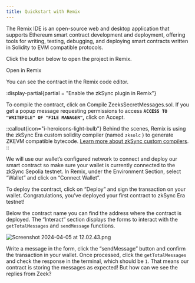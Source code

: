 ```yaml
---
title: Quickstart with Remix
---
```


The Remix IDE is an open-source web and desktop application that supports Ethereum smart contract development and deployment, offering tools for writing, testing, debugging, and deploying smart contracts written in Solidity to EVM compatible protocols.
    
Click the button below to open the project in Remix.

<UButton
    icon="i-heroicons-code-bracket"
    size="xl"
    color="primary"
    variant="solid"
    :trailing="false"
    to="https://ethereum.remix.org"
    target="_blank"
    >Open in Remix</UButton>

You can see the contract in the Remix code editor. 

:display-partial{partial = "Enable the zkSync plugin in Remix"}

To compile the contract, click on  Compile ZeeksSecretMessages.sol. If you get a popup message requesting permissions to access **`ACCESS TO "WRITEFILE" OF "FILE MANAGER"`,** click on Accept.

::callout{icon="i-heroicons-light-bulb"}
Behind the scenes, Remix is using the zkSync Era custom solidity compiler (named `zksolc` ) to generate ZKEVM compatible bytecode. [Learn more about zkSync custom compilers]().
::

We will use our wallet’s configured network to connect and deploy our smart contract so make sure your wallet is currently connected to the zkSync Sepolia testnet. In Remix, under the Environment Section, select “Wallet” and click on “Connect Wallet”.

To deploy the contract, click on “Deploy” and sign the transaction on your wallet. Congratulations, you’ve deployed your first contract to zkSync Era testnet!

Below the contract name you can find the address where the contract is deployed. The “Interact” section displays the forms to interact with the `getTotalMessages` and `sendMessage` functions. 

![Screenshot 2024-04-05 at 12.02.43.png](https://prod-files-secure.s3.us-west-2.amazonaws.com/703ee435-9e35-441a-b595-a8f42972ac1a/14def57e-28b6-4c51-b35b-30209dac721d/Screenshot_2024-04-05_at_12.02.43.png)

Write a message in the form, click the “sendMessage” button and confirm the transaction in your wallet. Once processed, click the `getTotalMessages` and check the response in the terminal, which should be `1`. That means our contract is storing the messages as expected! But how can we see the replies from Zeek?
